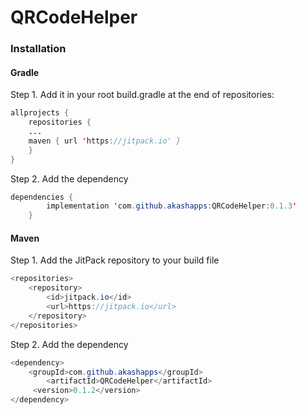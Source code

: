 # QRCodeHelper

### Installation

#### Gradle
Step 1. Add it in your root build.gradle at the end of repositories:
```java
allprojects {
	repositories {
	...
	maven { url 'https://jitpack.io' }
	}
}
```
Step 2. Add the dependency
```java
dependencies {
	    implementation 'com.github.akashapps:QRCodeHelper:0.1.3'
	}
```	

#### Maven

Step 1. Add the JitPack repository to your build file

```java
<repositories>
	<repository>
		<id>jitpack.io</id>
		<url>https://jitpack.io</url>
	</repository>
</repositories>
```

Step 2. Add the dependency
```java
<dependency>
	<groupId>com.github.akashapps</groupId>
    	<artifactId>QRCodeHelper</artifactId>
   	 <version>0.1.2</version>
</dependency>
```
